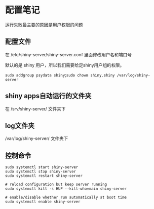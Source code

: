 # 配置笔记

运行失败最主要的原因是用户权限的问题

## 配置文件

在 /etc/shiny-server/shiny-server.conf 里面修改用户名和端口号

默认的是 shiny 用户，所以我们需要给足shiny用户组的权限。

`sudo addgroup psydata shiny`;`sudo chown shiny.shiny /var/log/shiny-server`

## shiny apps自动运行的文件夹

在 /srv/shiny-server/ 文件夹下

## log文件夹

/var/log/shiny-server/ 文件夹下

## 控制命令

```shell
sudo systemctl start shiny-server
sudo systemctl stop shiny-server
sudo systemctl restart shiny-server

# reload configuration but keep server running
sudo systemctl kill -s HUP --kill-who=main shiny-server

# enable/disable whether run automatically at boot time
sudo systemctl enable shiny-server

````

